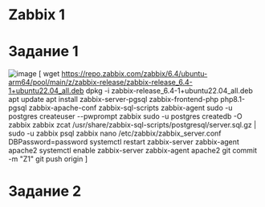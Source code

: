 # Zabbix 1
# Задание 1
![image](https://github.com/user-attachments/assets/1977325c-43be-4178-9efe-9b513da4a90f)
[ wget https://repo.zabbix.com/zabbix/6.4/ubuntu-arm64/pool/main/z/zabbix-release/zabbix-release_6.4-1+ubuntu22.04_all.deb
dpkg -i zabbix-release_6.4-1+ubuntu22.04_all.deb
apt update
apt install zabbix-server-pgsql zabbix-frontend-php php8.1-pgsql zabbix-apache-conf zabbix-sql-scripts zabbix-agent
sudo -u postgres createuser --pwprompt zabbix
sudo -u postgres createdb -O zabbix zabbix
zcat /usr/share/zabbix-sql-scripts/postgresql/server.sql.gz | sudo -u zabbix psql zabbix
nano /etc/zabbix/zabbix_server.conf
DBPassword=password
systemctl restart zabbix-server zabbix-agent apache2
systemctl enable zabbix-server zabbix-agent apache2
git commit -m "Z1"
git push origin  ]

# Задание 2








